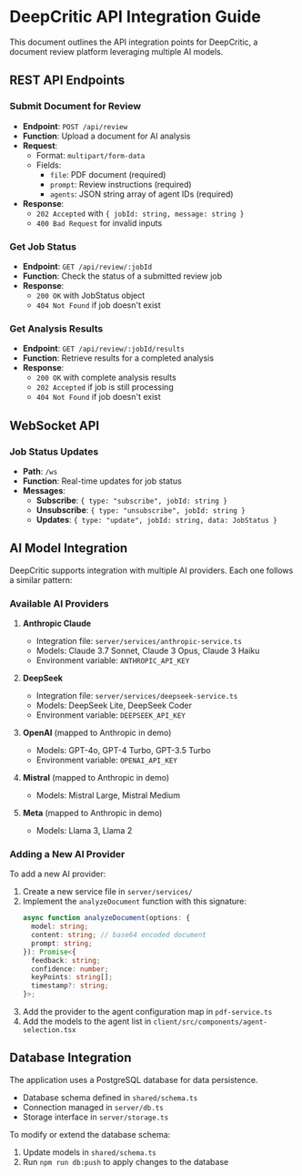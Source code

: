 # DeepCritic API Integration Guide

This document outlines the API integration points for DeepCritic, a document review platform leveraging multiple AI models.

## REST API Endpoints

### Submit Document for Review
- **Endpoint**: `POST /api/review`
- **Function**: Upload a document for AI analysis
- **Request**:
  - Format: `multipart/form-data`
  - Fields:
    - `file`: PDF document (required)
    - `prompt`: Review instructions (required)
    - `agents`: JSON string array of agent IDs (required)
- **Response**: 
  - `202 Accepted` with `{ jobId: string, message: string }`
  - `400 Bad Request` for invalid inputs

### Get Job Status
- **Endpoint**: `GET /api/review/:jobId`
- **Function**: Check the status of a submitted review job
- **Response**:
  - `200 OK` with JobStatus object
  - `404 Not Found` if job doesn't exist

### Get Analysis Results
- **Endpoint**: `GET /api/review/:jobId/results`
- **Function**: Retrieve results for a completed analysis
- **Response**:
  - `200 OK` with complete analysis results
  - `202 Accepted` if job is still processing
  - `404 Not Found` if job doesn't exist

## WebSocket API

### Job Status Updates
- **Path**: `/ws`
- **Function**: Real-time updates for job status
- **Messages**:
  - **Subscribe**: `{ type: "subscribe", jobId: string }`
  - **Unsubscribe**: `{ type: "unsubscribe", jobId: string }`
  - **Updates**: `{ type: "update", jobId: string, data: JobStatus }`

## AI Model Integration

DeepCritic supports integration with multiple AI providers. Each one follows a similar pattern:

### Available AI Providers
1. **Anthropic Claude**
   - Integration file: `server/services/anthropic-service.ts`
   - Models: Claude 3.7 Sonnet, Claude 3 Opus, Claude 3 Haiku
   - Environment variable: `ANTHROPIC_API_KEY`

2. **DeepSeek**
   - Integration file: `server/services/deepseek-service.ts`
   - Models: DeepSeek Lite, DeepSeek Coder
   - Environment variable: `DEEPSEEK_API_KEY`

3. **OpenAI** (mapped to Anthropic in demo)
   - Models: GPT-4o, GPT-4 Turbo, GPT-3.5 Turbo
   - Environment variable: `OPENAI_API_KEY`

4. **Mistral** (mapped to Anthropic in demo)
   - Models: Mistral Large, Mistral Medium

5. **Meta** (mapped to Anthropic in demo)
   - Models: Llama 3, Llama 2

### Adding a New AI Provider
To add a new AI provider:

1. Create a new service file in `server/services/`
2. Implement the `analyzeDocument` function with this signature:
   ```typescript
   async function analyzeDocument(options: {
     model: string;
     content: string; // base64 encoded document
     prompt: string;
   }): Promise<{
     feedback: string;
     confidence: number;
     keyPoints: string[];
     timestamp?: string;
   }>;
   ```
3. Add the provider to the agent configuration map in `pdf-service.ts`
4. Add the models to the agent list in `client/src/components/agent-selection.tsx`

## Database Integration

The application uses a PostgreSQL database for data persistence.

- Database schema defined in `shared/schema.ts`
- Connection managed in `server/db.ts`
- Storage interface in `server/storage.ts`

To modify or extend the database schema:
1. Update models in `shared/schema.ts`
2. Run `npm run db:push` to apply changes to the database